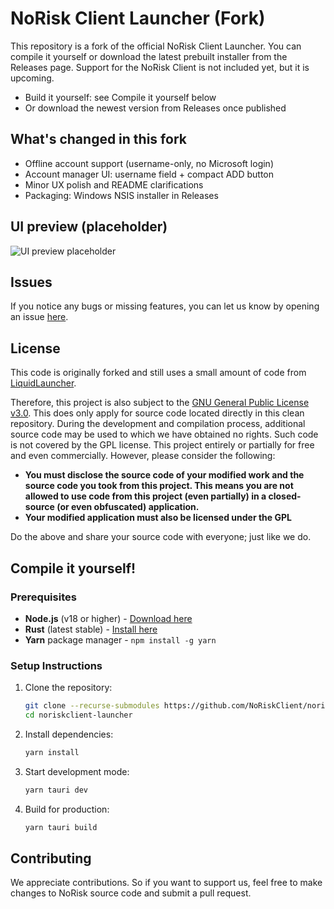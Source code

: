 # NoRisk Client Launcher (Fork)

This repository is a fork of the official NoRisk Client Launcher. You can compile it yourself or download the latest prebuilt installer from the Releases page. Support for the NoRisk Client is not included yet, but it is upcoming.

- Build it yourself: see Compile it yourself below
- Or download the newest version from Releases once published

## What's changed in this fork
- Offline account support (username-only, no Microsoft login)
- Account manager UI: username field + compact ADD button
- Minor UX polish and README clarifications
- Packaging: Windows NSIS installer in Releases

## UI preview (placeholder)
![UI preview placeholder](docs/images/ui-preview-placeholder.png)

## Issues

If you notice any bugs or missing features, you can let us know by opening an issue [here](https://github.com/NoRiskClient/issues/issues/new/choose).

## License
This code is originally forked and still uses a small amount of code from [LiquidLauncher](https://github.com/CCBlueX/LiquidLauncher).

Therefore, this project is also subject to the [GNU General Public License v3.0](LICENSE). This does only apply for source code located directly in this clean repository. During the development and compilation process, additional source code may be used to which we have obtained no rights. Such code is not covered by the GPL license.
This project entirely or partially for free and even commercially. However, please consider the following:

- **You must disclose the source code of your modified work and the source code you took from this project. This means you are not allowed to use code from this project (even partially) in a closed-source (or even obfuscated) application.**
- **Your modified application must also be licensed under the GPL** 

Do the above and share your source code with everyone; just like we do.

## Compile it yourself!

### Prerequisites
- **Node.js** (v18 or higher) - [Download here](https://nodejs.org/en/download)
- **Rust** (latest stable) - [Install here](https://www.rust-lang.org/tools/install)
- **Yarn** package manager - `npm install -g yarn`

### Setup Instructions
1. Clone the repository:
   ```bash
   git clone --recurse-submodules https://github.com/NoRiskClient/noriskclient-launcher
   cd noriskclient-launcher
   ```

2. Install dependencies:
   ```bash
   yarn install
   ```

3. Start development mode:
   ```bash
   yarn tauri dev
   ```

4. Build for production:
   ```bash
   yarn tauri build
   ```

## Contributing
We appreciate contributions. So if you want to support us, feel free to make changes to NoRisk source code and submit a pull request.
